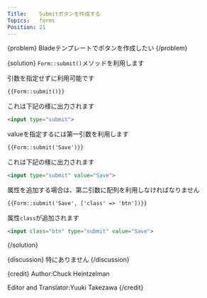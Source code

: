 ```yaml
---
Title:    Submitボタンを作成する
Topics:   forms
Position: 21
---
```


{problem}
Bladeテンプレートでボタンを作成したい
{/problem}

{solution}
`Form::submit()`メソッドを利用します

引数を指定せずに利用可能です

```html
{{Form::submit()}}
```

これは下記の様に出力されます

```html
<input type="submit">
```

valueを指定するには第一引数を利用します

```html
{{Form::submit('Save')}}
```

これは下記の様に出力されます

```html
<input type="submit" value="Save">
```

属性を追加する場合は、第二引数に配列を利用しなければなりません

```html
{{Form::submit('Save', ['class' => 'btn'])}}
```

属性`class`が追加されます

```html
<input class="btn" type="submit" value="Save">
```
{/solution}

{discussion}
特にありません
{/discussion}

{credit}
Author:Chuck Heintzelman

Editor and Translator:Yuuki Takezawa
{/credit}

